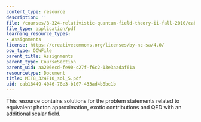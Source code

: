 ```yaml
---
content_type: resource
description: ''
file: /courses/8-324-relativistic-quantum-field-theory-ii-fall-2010/cab18449404678e3b107433ad4b8bc1b_MIT8_324F10_sol_5.pdf
file_type: application/pdf
learning_resource_types:
- Assignments
license: https://creativecommons.org/licenses/by-nc-sa/4.0/
ocw_type: OCWFile
parent_title: Assignments
parent_type: CourseSection
parent_uid: aa206ecd-fe90-c27f-f6c2-13e3aadaf61a
resourcetype: Document
title: MIT8_324F10_sol_5.pdf
uid: cab18449-4046-78e3-b107-433ad4b8bc1b
---
```

This resource contains solutions for the problem statements related to equivalent photon approximation, exotic contributions and QED with an additional scalar field.
